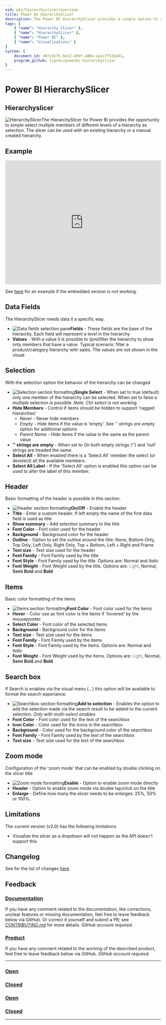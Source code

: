 ```yaml
---
uid: pbi/hierarchyslicer/overview
title: Power BI HierarchySlicer
description: The Power BI HierarchySlicer provides a simple option to select multiple members of different levels of a hierarchy as selection.
tags: [
    { "name": "Hierarchy Slicer" },
    { "name": "HierarchySlicer" }, 
    { "name": "Power BI" },
    { "name": "Visualizations" }
]
system: {
    document_id: 487cd175-be13-40df-a80e-aa1c7f531eb1,
    program_github: liprec/powerbi-hierarchyslicer
}
---
```

# Power BI HierarchySlicer

## Hierarchyslicer

![HierarchySlicer](images/HierarchySlicer.png)The HierarchySlicer for Power BI provides the opportunity to simple select multiple members of different levels of a hierarchy as selection. The slicer can be used with an existing hierarchy or a manual created hierarchy.

## Example

<iframe width="100%" height="400" src="https://app.powerbi.com/view?r=eyJrIjoiYjYxYTAzMTgtOWI4OS00ZTA2LTk1MDYtZGUwZGUyNzE1OTgxIiwidCI6IjE4NzYxNWY1LWFiYmItNDlhZC1iYjhmLTI1MzM2ZmYxZTk3ZSIsImMiOjh9" frameborder="0" onload="this.height=document.getElementById('_content').offsetWidth/8*6;" allowFullScreen="true"></iframe>

See [here](https://app.powerbi.com/view?r=eyJrIjoiYjYxYTAzMTgtOWI4OS00ZTA2LTk1MDYtZGUwZGUyNzE1OTgxIiwidCI6IjE4NzYxNWY1LWFiYmItNDlhZC1iYjhmLTI1MzM2ZmYxZTk3ZSIsImMiOjh9) for an example if the embedded version is not working.

## Data Fields

The HierarchySlicer needs data it a specific way.

- ![Data fields selection pane](images/HS-DataFields.png)**Fields** - These fields are the base of the hierarchy. Each field will represent a level in the hierarchy
- **Values** - With a value it is possible to (pre)filter the hierarchy to show only members that have a value. Typical scenario: filter a product/category hierarchy with sales. The values are *not* shown in the visual

## Selection

With the selection option the behavior of the hierarchy can be changed

- ![Selection section formatting](images/HS-Selection.png)**Single Select** - When set to true (default) only one member of the hierarchy can be selected. When set to false a multiple selection is possible. *Note: Ctrl select is not working.*
- **Hide Members** - Control if items should be hidden to support 'ragged hierarchies'
    - *Never* - Never hide members
    - *Empty* - Hide items if the value is 'empty'. See *'' strings are empty* option for additional options
    - *Parent Name* - Hide items if the value is the same as the parent value 
- **'' strings are empty** - When set to *On* both empty strings ('') and 'null' strings are treaded the same.
- **Select All** - When enabled there is a 'Select All' member the select (or deselect) all the available members.
- **Select All Label** - If the 'Select All' option is enabled this option can be used to alter the label of this member.

## Header

Basic formatting of the header is possible in this section.

- ![Header section formatting](images/HS-Header.png)**On/Off** - Enable the header
- **Title** - Enter a custom header. If left empty the name of the first data field is used as title
- **Show summary** - Add selection summary to the title
- **Font Color** - Font color used for the header
- **Background** - Background color for the header
- **Outline** - Option to set the outline around the title: None, Bottom Only, Top Only, Left Only, Right Only, Top + Bottom, Left + Right and Frame
- **Text size** - Text size used for the header
- **Font Family** - Font Family used by the title
- **Font Style** - Font Family used by the title. Options are: Normal and *Italic*
- **Font Weight** - Font Weight used by the title. Options are: <div style="font-weight: 200; display: inline">Light</div>, Normal, <div style="font-weight: 600; display: inline">Semi Bold</div> and **Bold**

## Items

Basic color formatting of the items

- ![Items section formatting](images/HS-Items.png)**Font Color** - Font color used for the items
- **Hover** - Color use as font color is the items if 'hovered' by the mousepointer.
- **Select Color** - Font color of the selected items
- **Background** - Background color for the items
- **Text size** - Text size used for the items
- **Font Family** - Font Family used by the items
- **Font Style** - Font Family used by the items. Options are: Normal and *Italic*
- **Font Weight** - Font Weight used by the items. Options are: <div style="font-weight: 200; display: inline">Light</div>, Normal, <div style="font-weight: 600; display: inline">Semi Bold</div> and **Bold**

## Search box

If Search is enables via the visual menu (...) this option will be available to format the search experiance.

- ![Searchbox section formatting](images/HS-Search.png)**Add to selection** - Enables the option to add the selection made via the search result to be added to the current selection. *Only with multi-select enables*
- **Font Color** - Font color used for the text of the searchbox
- **Icon Color** - Color used for the icons in the searchbox
- **Background** - Color used for the background color of the searchbox
- **Font Family** - Font Family used by the text of the searchbox
- **Text size** - Text size used for the text of the searchbox

## Zoom mode

Configuration of the 'zoom mode' that can be enabled by double clicking on the slicer title

- ![Zoom mode formatting](images/HS-Zoom.png)**Enable** - Option to enable zoom mode directly
- **Header** - Option to enable zoom mode via double tap/click on the title
- **Enlarge** - Define how many the slicer needs to be enlarges: 25%, 50% or 100%.

## Limitations

The current version (v2.0) has the following limitations

- Visualize the slicer as a dropdown will not happen as the API doesn't support this

## Changelog

See for the list of changes [here](xref:pbi/hierarchyslicer/changelog).

## Feedback

### [**Documentation**](#tab/docs)

If you have any comment related to the documentation, like corrections, unclear features or missing documentation, feel free to leave feedback below via GitHub. Or correct it yourself and submit a PR; see [CONTRIBUTING.md](https://github.com/liprec/azurebi-docs/blob/master/.github/CONTRIBUTING.md) for more details.
*GitHub account required.*

### [**Product**](#tab/product)

If you have any comment related to the working of the described product, feel free to leave feedback below via GitHub.
*GitHub account required.*

***

### [**Open**](#tab/docs-open/docs)

### [**Closed**](#tab/docs-closed/docs)

### [**Open**](#tab/product-open/product)

### [**Closed**](#tab/product-closed/product)

***

